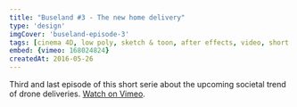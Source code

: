 ```yaml
---
title: "Buseland #3 - The new home delivery"
type: 'design'
imgCover: 'buseland-episode-3'
tags: [cinema 4D, low poly, sketch & toon, after effects, video, short 3D films]
embed: {vimeo: 168024824}
createdAt: 2016-05-26
---
```

Third and last episode of this short serie about the upcoming societal trend of drone deliveries. [Watch on Vimeo](https://vimeo.com/168024824).
<!--more-->